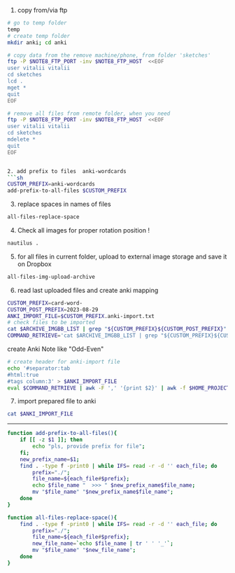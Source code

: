1. copy from/via ftp
```sh
# go to temp folder
temp
# create temp folder 
mkdir anki; cd anki

# copy data from the remove machine/phone, from folder 'sketches'
ftp -P $NOTE8_FTP_PORT -inv $NOTE8_FTP_HOST  <<EOF
user vitalii vitalii
cd sketches
lcd .
mget *
quit
EOF

# remove all files from remote folder, when you need
ftp -P $NOTE8_FTP_PORT -inv $NOTE8_FTP_HOST  <<EOF
user vitalii vitalii
cd sketches
mdelete *
quit
EOF


2. add prefix to files  anki-wordcards
```sh
CUSTOM_PREFIX=anki-wordcards
add-prefix-to-all-files $CUSTOM_PREFIX
```

3. replace spaces in names of files
```sh
all-files-replace-space
```

4. Check all images for proper rotation position !
```sh 
nautilus .
```

5. for all files in current folder, upload to external image storage and save it on Dropbox
```sh
all-files-img-upload-archive
```

6. read last uploaded files and create anki mapping 
```sh
CUSTOM_PREFIX=card-word-
CUSTOM_POST_PREFIX=2023-08-29
ANKI_IMPORT_FILE=$CUSTOM_PREFIX.anki-import.txt
# check files to be imported
cat $ARCHIVE_IMGBB_LIST | grep "${CUSTOM_PREFIX}${CUSTOM_POST_PREFIX}" | sort -V | wc -l
COMMAND_RETRIEVE='cat $ARCHIVE_IMGBB_LIST | grep "${CUSTOM_PREFIX}${CUSTOM_POST_PREFIX}" | sort -V '
```
create Anki Note like "Odd-Even"
```sh
# create header for anki-import file
echo '#separator:tab
#html:true
#tags column:3' > $ANKI_IMPORT_FILE
eval $COMMAND_RETRIEVE | awk -F ',' '{print $2}' | awk -f $HOME_PROJECTS_GITHUB/bash-example/awk/shrink-lines-to-columns.awk | awk -F '<=>' '{print $1" "$2}' | awk '{print "\"<img src=\"\""$1"\"\">\"\t""\"<img src=\"\""$2"\"\">\""}' >> $ANKI_IMPORT_FILE
```

7. import prepared file to anki
```sh
cat $ANKI_IMPORT_FILE
```


------------------
```sh
function add-prefix-to-all-files(){ 
    if [[ -z $1 ]]; then
        echo "pls, provide prefix for file";
    fi;
    new_prefix_name=$1;
    find . -type f -print0 | while IFS= read -r -d '' each_file; do
        prefix="./";
        file_name=${each_file#$prefix};
        echo $file_name "  >>> " $new_prefix_name$file_name;
        mv "$file_name" "$new_prefix_name$file_name";
    done
}

function all-files-replace-space(){ 
    find . -type f -print0 | while IFS= read -r -d '' each_file; do
        prefix="./";
        file_name=${each_file#$prefix};
        new_file_name=`echo $file_name | tr ' ' '_'`;
        mv "$file_name" "$new_file_name";
    done
}

```